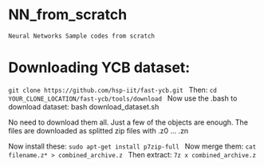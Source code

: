 # NN_from_scratch
`Neural Networks Sample codes from scratch
`
# Downloading YCB dataset:
`git clone https://github.com/hsp-iit/fast-ycb.git
`
Then:
`cd YOUR_CLONE_LOCATION/fast-ycb/tools/download
`
Now use the .bash to download dataset:
bash download_dataset.sh

No need to download them all. Just a few of the objects are enough. The files are downloaded as splitted zip files with .z0 ... .zn

Now install these:
`sudo apt-get install p7zip-full
`
Now merge them:
`cat filename.z* > combined_archive.z
`
Then extract:
`7z x combined_archive.z
`
